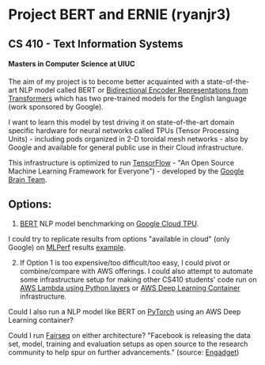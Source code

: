 # Project BERT and ERNIE (ryanjr3)
## CS 410 - Text Information Systems
#### Masters in Computer Science at UIUC

The aim of my project is to become better acquainted with a state-of-the-art NLP model called BERT or [Bidirectional Encoder Representations from Transformers](https://en.wikipedia.org/wiki/BERT_(language_model)) which has two pre-trained models for the English language (work sponsored by Google).

I want to learn this model by test driving it on state-of-the-art domain specific hardware for neural networks called TPUs (Tensor Processing Units) - including pods organized in 2-D toroidal mesh networks - also by Google and available for general public use in their Cloud infrastructure.

This infrastructure is optimized to run [TensorFlow](https://github.com/tensorflow/tensorflow) - "An Open Source Machine Learning Framework for Everyone") - developed by the [Google Brain Team](https://en.wikipedia.org/wiki/Google_Brain#Google_Translate).

## Options:
1. [BERT](https://github.com/google-research/bert/) NLP model benchmarking on [Google Cloud TPU](https://cloud.google.com/tpu).

I could try to replicate results from options "available in cloud" (only Google) on [MLPerf](https://mlperf.org/training-results-0-6/) results [example](https://github.com/mlperf/training_results_v0.6/blob/master/Google/systems/tpu-v3-2048.json).

2. If Option 1 is too expensive/too difficult/too easy, I could pivot or combine/compare with AWS offerings. I could also attempt to automate some infrastructure setup for making other CS410 students' code run on [AWS Lambda using Python layers](https://towardsdatascience.com/introduction-to-amazon-lambda-layers-and-boto3-using-python3-39bd390add17) or [AWS Deep Learning Container](https://aws.amazon.com/machine-learning/containers/) infrastructure.


Could I also run a NLP model like BERT on [PyTorch](https://github.com/pytorch/pytorch) using an AWS Deep Learning container?

Could I run [Fairseq](https://github.com/pytorch/fairseq) on either architecture? "Facebook is releasing the data set, model, training and evaluation setups as open source to the research community to help spur on further advancements." (source: [Engadget](https://www.engadget.com/facebooks-ai-can-translate-languages-directly-into-one-another-150029679.html))
